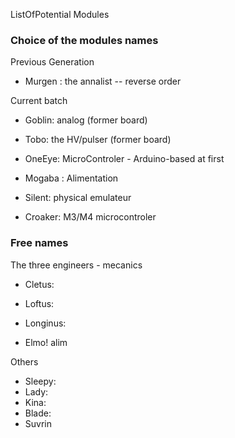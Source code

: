 ListOfPotential Modules

### Choice of the modules names

Previous Generation

* Murgen : the annalist -- reverse order

Current batch

* Goblin: analog (former board)
* Tobo: the HV/pulser (former board)
* OneEye: MicroControler - Arduino-based at first
* Mogaba : Alimentation

* Silent: physical emulateur
* Croaker: M3/M4 microcontroler 



### Free names

The three engineers - mecanics
* Cletus:
* Loftus:
* Longinus:

* Elmo! alim

Others

* Sleepy:
* Lady:
* Kina:
* Blade:
* Suvrin
